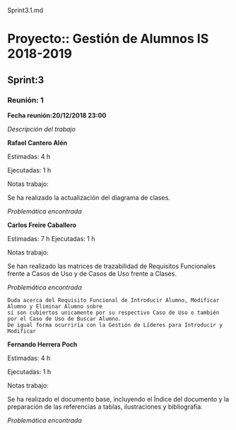 Sprint3.1.md

# Proyecto:: **Gestión de Alumnos IS 2018-2019**
 
## Sprint:3

### Reunión: 1

**Fecha reunión:20/12/2018 23:00**


_Descripción del trabajo_

**Rafael Cantero Alén**

Estimadas: 4 h

Ejecutadas: 1 h

Notas trabajo:

Se ha realizado la actualización del diagrama de clases.

_Problemática encontrada_


**Carlos Freire Caballero**

Estimadas: 7 h
Ejecutadas: 1 h

Notas trabajo:

Se han realizado las matrices de trazabilidad de Requisitos Funcionales frente a Casos de Uso y de Casos de Uso frente a Clases.

_Problemática encontrada_

~~~
Duda acerca del Requisito Funcional de Introducir Alumno, Modificar Alumno y Eliminar Alumno sobre 
si son cubiertos unicamente por su respectivo Caso de Uso o también por el Caso de Uso de Buscar Alumno. 
De igual forma ocurriría con la Gestión de Líderes para Introducir y Modificar
~~~

**Fernando Herrera Poch**

Estimadas: 4 h

Ejecutadas: 1 h

Notas trabajo:

Se ha realizado el documento base, incluyendo el Índice  del documento y la preparación de las referencias a tablas, ilustraciones y 
bibliografía.

_Problemática encontrada_


